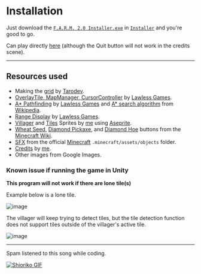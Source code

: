 # Installation
Just download the [`F.A.R.M. 2.0 Installer.exe`](https://github.com/naixsu/CMSC170/blob/main/Installer/F.A.R.M.%202.0%20Installer.exe) in [`Installer`](https://github.com/naixsu/CMSC170/tree/main/Installer) and you're good to go.

Can play directly [here](https://naixsu.itch.io/farmweb?secret=iAtMvgT5f83GHET88mrWD8RbyM) (although the Quit button will not work in the credits scene).

---

## Resources used
- Making the [grid](https://www.youtube.com/watch?v=kkAjpQAM-jE) by [Tarodev](https://www.youtube.com/@Tarodev).
- [OverlayTile, MapManager, CursorController](https://www.youtube.com/watch?v=riLtglHwoYw) by [Lawless Games](https://www.youtube.com/@lawlessgames3844).
- [A* Pathfinding](https://www.youtube.com/@lawlessgames3844) by [Lawless Games](https://www.youtube.com/@lawlessgames3844) and [A* search algorithm](https://en.wikipedia.org/wiki/A*_search_algorithm) from [Wikipedia](https://en.wikipedia.org/wiki/Main_Page).
- [Range Display](https://www.youtube.com/watch?v=3cZ0tBuzlZs) by [Lawless Games](https://www.youtube.com/@lawlessgames3844).
- [Villager](https://github.com/naixsu/CMSC170/blob/main/AI/Assets/Sprites/Villager.png) and [Tiles](https://github.com/naixsu/CMSC170/tree/main/AI/Assets/Sprites/Tiles) Sprites by [me](https://github.com/naixsu) using [Aseprite](https://www.aseprite.org/).
- [Wheat Seed](https://github.com/naixsu/CMSC170/blob/main/AI/Assets/Sprites/Buttons/WheatSeeds.png), [Diamond Pickaxe](https://github.com/naixsu/CMSC170/blob/main/AI/Assets/Sprites/Buttons/DPickMC.png), and [Diamond Hoe](https://github.com/naixsu/CMSC170/blob/main/AI/Assets/Sprites/Buttons/DHoeMC.png) buttons from the [Minecraft Wiki](https://minecraft.fandom.com/wiki/Minecraft_Wiki).
- [SFX](https://github.com/naixsu/CMSC170/tree/main/AI/Assets/Audio) from the official [Minecraft](https://www.minecraft.net/en-us) `.minecraft/assets/objects` folder.
- [Credits](https://github.com/naixsu/CMSC170/blob/main/AI/Assets/Sprites/credits.png) by [me](https://github.com/naixsu).
- Other images from Google Images.


### Known issue if running the game in Unity

**This program will not work if there are lone tile(s)**

Example below is a lone tile.

![image](https://user-images.githubusercontent.com/95230510/232351740-d8bbd79a-bdd4-445d-8a9f-11a877b7db61.png)

The villager will keep trying to detect tiles, but the tile detection function does not support tiles outside of the villager's active tile.

![image](https://user-images.githubusercontent.com/95230510/232351959-88484cd7-7ae7-477a-9bb6-f2bf21f8cfc6.png)


---


Spam listened to this song while coding.


<a href="https://www.youtube.com/watch?v=BctS652B2-g" target="_blank">
  <img src="https://user-images.githubusercontent.com/95230510/232323536-810c0753-f2fb-4dbf-8b19-ab5385d72af5.gif" alt="Shioriko GIF">
</a>
